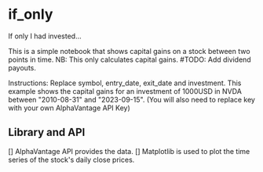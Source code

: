 # if_only
If only I had invested...

This is a simple notebook that shows capital gains on a stock between two points in time. NB: This only calculates capital gains. #TODO: Add dividend payouts.

Instructions: Replace symbol, entry_date, exit_date and investment. This example shows the capital gains for an investment of 1000USD in NVDA between "2010-08-31" and "2023-09-15". (You will also need to replace key with your own AlphaVantage API Key)

## Library and API
[] AlphaVantage API provides the data.
[] Matplotlib is used to plot the time series of the stock's daily close prices.

